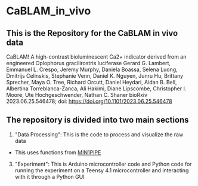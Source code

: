 # CaBLAM_in_vivo
## This is the Repository for the CaBLAM in vivo data

CaBLAM! A high-contrast bioluminescent Ca2+ indicator derived from an engineered Oplophorus gracilirostris luciferase
Gerard G. Lambert, Emmanuel L. Crespo, Jeremy Murphy, Daniela Boassa, Selena Luong, Dmitrijs Celinskis, Stephanie Venn, Daniel K. Nguyen, Junru Hu, Brittany Sprecher, Maya O. Tree, Richard Orcutt, Daniel Heydari, Aidan B. Bell, Albertina Torreblanca-Zanca, Ali Hakimi, Diane Lipscombe, Christopher I. Moore, Ute Hochgeschwender, Nathan C. Shaner
bioRxiv 2023.06.25.546478; doi: <https://doi.org/10.1101/2023.06.25.546478>

## The repository is divided into two main sections

1. "Data Processing": This is the code to process and visualize the raw data
  - This uses functions from [MIN1PIPE](https://github.com/JinghaoLu/MIN1PIPE)
3. "Experiment": This is Arduino microcontroller code and Python code for running the experiment on a Teensy 4.1 microcontroller and interacting with it through a Python GUI


